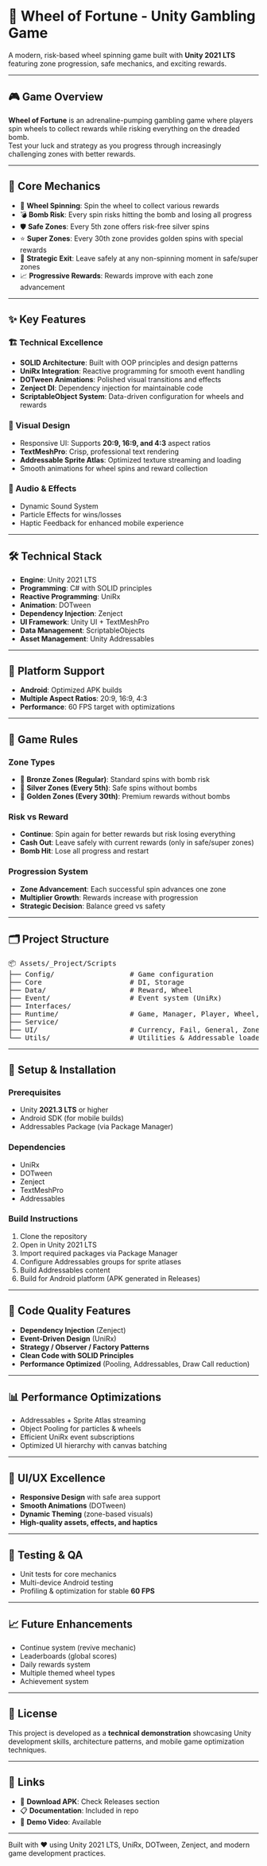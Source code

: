 <h1>🎰 Wheel of Fortune - Unity Gambling Game</h1>

<p>A modern, risk-based wheel spinning game built with <b>Unity 2021 LTS</b> featuring zone progression, safe mechanics, and exciting rewards.</p>

<hr/>

<h2>🎮 Game Overview</h2>
<p><b>Wheel of Fortune</b> is an adrenaline-pumping gambling game where players spin wheels to collect rewards while risking everything on the dreaded bomb.<br/>
Test your luck and strategy as you progress through increasingly challenging zones with better rewards.</p>

<hr/>

<h2>🎯 Core Mechanics</h2>
<ul>
<li>🎡 <b>Wheel Spinning</b>: Spin the wheel to collect various rewards</li>
<li>💣 <b>Bomb Risk</b>: Every spin risks hitting the bomb and losing all progress</li>
<li>🛡️ <b>Safe Zones</b>: Every 5th zone offers risk-free silver spins</li>
<li>⭐ <b>Super Zones</b>: Every 30th zone provides golden spins with special rewards</li>
<li>🚪 <b>Strategic Exit</b>: Leave safely at any non-spinning moment in safe/super zones</li>
<li>📈 <b>Progressive Rewards</b>: Rewards improve with each zone advancement</li>
</ul>

<hr/>

<h2>✨ Key Features</h2>

<h3>🏗️ Technical Excellence</h3>
<ul>
<li><b>SOLID Architecture</b>: Built with OOP principles and design patterns</li>
<li><b>UniRx Integration</b>: Reactive programming for smooth event handling</li>
<li><b>DOTween Animations</b>: Polished visual transitions and effects</li>
<li><b>Zenject DI</b>: Dependency injection for maintainable code</li>
<li><b>ScriptableObject System</b>: Data-driven configuration for wheels and rewards</li>
</ul>

<h3>🎨 Visual Design</h3>
<ul>
<li>Responsive UI: Supports <b>20:9, 16:9, and 4:3</b> aspect ratios</li>
<li><b>TextMeshPro</b>: Crisp, professional text rendering</li>
<li><b>Addressable Sprite Atlas</b>: Optimized texture streaming and loading</li>
<li>Smooth animations for wheel spins and reward collection</li>
</ul>

<h3>🎵 Audio & Effects</h3>
<ul>
<li>Dynamic Sound System</li>
<li>Particle Effects for wins/losses</li>
<li>Haptic Feedback for enhanced mobile experience</li>
</ul>

<hr/>

<h2>🛠️ Technical Stack</h2>
<ul>
<li><b>Engine</b>: Unity 2021 LTS</li>
<li><b>Programming</b>: C# with SOLID principles</li>
<li><b>Reactive Programming</b>: UniRx</li>
<li><b>Animation</b>: DOTween</li>
<li><b>Dependency Injection</b>: Zenject</li>
<li><b>UI Framework</b>: Unity UI + TextMeshPro</li>
<li><b>Data Management</b>: ScriptableObjects</li>
<li><b>Asset Management</b>: Unity Addressables</li>
</ul>

<hr/>

<h2>📱 Platform Support</h2>
<ul>
<li><b>Android</b>: Optimized APK builds</li>
<li><b>Multiple Aspect Ratios</b>: 20:9, 16:9, 4:3</li>
<li><b>Performance</b>: 60 FPS target with optimizations</li>
</ul>

<hr/>

<h2>🎲 Game Rules</h2>

<h3>Zone Types</h3>
<ul>
<li>🥉 <b>Bronze Zones (Regular)</b>: Standard spins with bomb risk</li>
<li>🥈 <b>Silver Zones (Every 5th)</b>: Safe spins without bombs</li>
<li>🥇 <b>Golden Zones (Every 30th)</b>: Premium rewards without bombs</li>
</ul>

<h3>Risk vs Reward</h3>
<ul>
<li><b>Continue</b>: Spin again for better rewards but risk losing everything</li>
<li><b>Cash Out</b>: Leave safely with current rewards (only in safe/super zones)</li>
<li><b>Bomb Hit</b>: Lose all progress and restart</li>
</ul>

<h3>Progression System</h3>
<ul>
<li><b>Zone Advancement</b>: Each successful spin advances one zone</li>
<li><b>Multiplier Growth</b>: Rewards increase with progression</li>
<li><b>Strategic Decision</b>: Balance greed vs safety</li>
</ul>

<hr/>

<h2>🗂️ Project Structure</h2>
<pre>
📦 Assets/_Project/Scripts
├── Config/                  # Game configuration
├── Core                     # DI, Storage       
├── Data/                    # Reward, Wheel
├── Event/                   # Event system (UniRx)
├── Interfaces/              
├── Runtime/                 # Game, Manager, Player, Wheel, Zone
├── Service/                 
├── UI/                      # Currency, Fail, General, Zone, Storage UI
└── Utils/                   # Utilities & Addressable loaders
</pre>

<hr/>

<h2>🚀 Setup & Installation</h2>
<h3>Prerequisites</h3>
<ul>
<li>Unity <b>2021.3 LTS</b> or higher</li>
<li>Android SDK (for mobile builds)</li>
<li>Addressables Package (via Package Manager)</li>
</ul>

<h3>Dependencies</h3>
<ul>
<li>UniRx</li>
<li>DOTween</li>
<li>Zenject</li>
<li>TextMeshPro</li>
<li>Addressables</li>
</ul>

<h3>Build Instructions</h3>
<ol>
<li>Clone the repository</li>
<li>Open in Unity 2021 LTS</li>
<li>Import required packages via Package Manager</li>
<li>Configure Addressables groups for sprite atlases</li>
<li>Build Addressables content</li>
<li>Build for Android platform (APK generated in Releases)</li>
</ol>

<hr/>

<h2>🎯 Code Quality Features</h2>
<ul>
<li><b>Dependency Injection</b> (Zenject)</li>
<li><b>Event-Driven Design</b> (UniRx)</li>
<li><b>Strategy / Observer / Factory Patterns</b></li>
<li><b>Clean Code with SOLID Principles</b></li>
<li><b>Performance Optimized</b> (Pooling, Addressables, Draw Call reduction)</li>
</ul>

<hr/>

<h2>📊 Performance Optimizations</h2>
<ul>
<li>Addressables + Sprite Atlas streaming</li>
<li>Object Pooling for particles & wheels</li>
<li>Efficient UniRx event subscriptions</li>
<li>Optimized UI hierarchy with canvas batching</li>
</ul>

<hr/>

<h2>🎨 UI/UX Excellence</h2>
<ul>
<li><b>Responsive Design</b> with safe area support</li>
<li><b>Smooth Animations</b> (DOTween)</li>
<li><b>Dynamic Theming</b> (zone-based visuals)</li>
<li><b>High-quality assets, effects, and haptics</b></li>
</ul>

<hr/>

<h2>🧪 Testing & QA</h2>
<ul>
<li>Unit tests for core mechanics</li>
<li>Multi-device Android testing</li>
<li>Profiling & optimization for stable <b>60 FPS</b></li>
</ul>

<hr/>

<h2>📈 Future Enhancements</h2>
<ul>
<li>Continue system (revive mechanic)</li>
<li>Leaderboards (global scores)</li>
<li>Daily rewards system</li>
<li>Multiple themed wheel types</li>
<li>Achievement system</li>
</ul>

<hr/>

<h2>📄 License</h2>
<p>This project is developed as a <b>technical demonstration</b> showcasing Unity development skills, architecture patterns, and mobile game optimization techniques.</p>

<hr/>

<h2>🔗 Links</h2>
<ul>
<li>📱 <b>Download APK</b>: Check Releases section</li>
<li>📋 <b>Documentation</b>: Included in repo</li>
<li>🎥 <b>Demo Video</b>: Available</li>
</ul>

<hr/>

<p>Built with ❤️ using Unity 2021 LTS, UniRx, DOTween, Zenject, and modern game development practices.</p>
